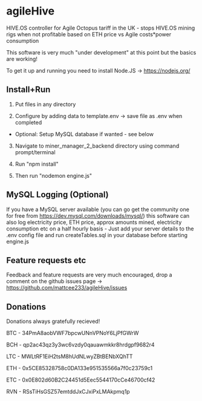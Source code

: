 # agileHive
HIVE.OS controller for Agile Octopus tariff in the UK - stops HIVE.OS mining rigs when not profitable based on ETH price vs Agile costs*power consumption

This software is very much "under development" at this point but the basics are working!

To get it up and running you need to install Node.JS -> https://nodejs.org/

Install+Run
-------
1. Put files in any directory

2. Configure by adding data to template.env -> save file as .env when completed 

- Optional: Setup MySQL database if wanted - see below

3. Navigate to miner_manager_2_backend directory using command prompt/terminal

4. Run "npm install" 

5. Then run "nodemon engine.js"

MySQL Logging (Optional)
----------
If you have a MySQL server available (you can go get the community one for free from https://dev.mysql.com/downloads/mysql/) this software can also log electricity price, ETH price, approx amounts mined, electricity consumption etc on a half hourly basis - Just add your server details to the .env config file and run createTables.sql in your database before starting engine.js

Feature requests etc
-------------
Feedback and feature requests are very much encouraged, drop a comment on the github issues page -> https://github.com/mattcee233/agileHive/issues


Donations
--------
Donations always gratefully recieved!

BTC - 34PmA8aobVWF7bpcwUNnVPNoY6LjPfGWrW

BCH - qp2ac43qz3y3wc6vzdy0qauawmkkr8hrdgpf9682r4

LTC - MWLtRF1EiH2tsM8hUdNLwyZBtBENbXQhTT

ETH - 0x5CE85328758c0DA133e951535566a7f0c23759c1

ETC - 0x0E802d60B2C24451d5Eec5544170cCe46700cf42

RVN - RSsTiHsGSZ57emtddJxCJxiPxLMAkpmq1p
